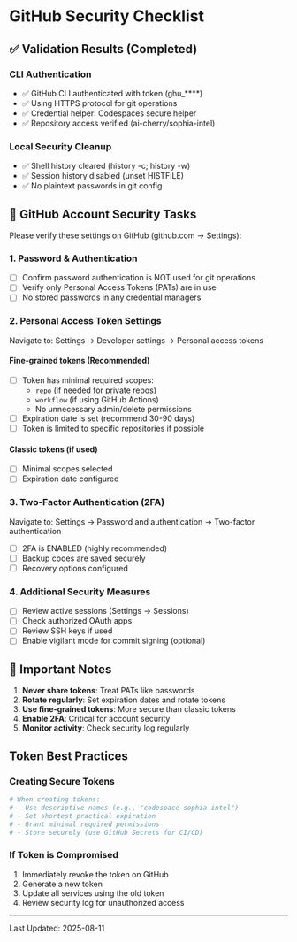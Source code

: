 # GitHub Security Checklist

## ✅ Validation Results (Completed)

### CLI Authentication
- ✅ GitHub CLI authenticated with token (ghu_****)
- ✅ Using HTTPS protocol for git operations
- ✅ Credential helper: Codespaces secure helper
- ✅ Repository access verified (ai-cherry/sophia-intel)

### Local Security Cleanup
- ✅ Shell history cleared (history -c; history -w)
- ✅ Session history disabled (unset HISTFILE)
- ✅ No plaintext passwords in git config

## 🔐 GitHub Account Security Tasks

Please verify these settings on GitHub (github.com → Settings):

### 1. Password & Authentication
- [ ] Confirm password authentication is NOT used for git operations
- [ ] Verify only Personal Access Tokens (PATs) are in use
- [ ] No stored passwords in any credential managers

### 2. Personal Access Token Settings
Navigate to: Settings → Developer settings → Personal access tokens

#### Fine-grained tokens (Recommended)
- [ ] Token has minimal required scopes:
  - `repo` (if needed for private repos)
  - `workflow` (if using GitHub Actions)
  - No unnecessary admin/delete permissions
- [ ] Expiration date is set (recommend 30-90 days)
- [ ] Token is limited to specific repositories if possible

#### Classic tokens (if used)
- [ ] Minimal scopes selected
- [ ] Expiration date configured

### 3. Two-Factor Authentication (2FA)
Navigate to: Settings → Password and authentication → Two-factor authentication

- [ ] 2FA is ENABLED (highly recommended)
- [ ] Backup codes are saved securely
- [ ] Recovery options configured

### 4. Additional Security Measures
- [ ] Review active sessions (Settings → Sessions)
- [ ] Check authorized OAuth apps
- [ ] Review SSH keys if used
- [ ] Enable vigilant mode for commit signing (optional)

## 🚨 Important Notes

1. **Never share tokens**: Treat PATs like passwords
2. **Rotate regularly**: Set expiration dates and rotate tokens
3. **Use fine-grained tokens**: More secure than classic tokens
4. **Enable 2FA**: Critical for account security
5. **Monitor activity**: Check security log regularly

## Token Best Practices

### Creating Secure Tokens
```bash
# When creating tokens:
# - Use descriptive names (e.g., "codespace-sophia-intel")
# - Set shortest practical expiration
# - Grant minimal required permissions
# - Store securely (use GitHub Secrets for CI/CD)
```

### If Token is Compromised
1. Immediately revoke the token on GitHub
2. Generate a new token
3. Update all services using the old token
4. Review security log for unauthorized access

---
Last Updated: 2025-08-11
